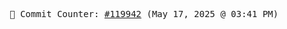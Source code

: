 <p align="center">
    <samp>
        📮 Commit Counter: <a href="https://github.com/Javascript-void0/Javascript-void0/commits/main">#119942</a> (May 17, 2025 @ 03:41 PM)
    </samp>
</p>